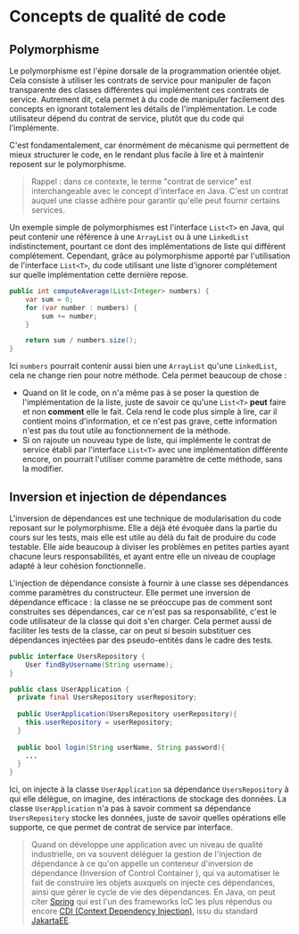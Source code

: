 # Concepts de qualité de code

## Polymorphisme

Le polymorphisme est l'épine dorsale de la programmation orientée objet. Cela consiste à utiliser les contrats de service pour manipuler de façon transparente des classes différentes qui implémentent ces contrats de service. Autrement dit, cela permet à du code de manipuler facilement des concepts en ignorant totalement les détails de l'implémentation. Le code utilisateur dépend du contrat de service, plutôt que du code qui l'implémente.

C'est fondamentalement, car énormément de mécanisme qui permettent de mieux structurer le code, en le rendant plus facile à lire et à maintenir reposent sur le polymorphisme.

> Rappel : dans ce contexte, le terme "contrat de service" est interchangeable avec le concept d'interface en Java. C'est un contrat auquel une classe adhère pour garantir qu'elle peut fournir certains services.

Un exemple simple de polymorphismes est l'interface `List<T>` en Java, qui peut contenir une référence à une `ArrayList` ou à une `LinkedList` indistinctement, pourtant ce dont des implémentations de liste qui différent complétement. Cependant, grâce au polymorphisme apporté par l'utilisation de l'interface `List<T>`, du code utilisant une liste d'ignorer complétement sur quelle implémentation cette dernière repose.

```Java
public int computeAverage(List<Integer> numbers) {
    var sum = 0;
    for (var number : numbers) {
        sum += number;
    }

    return sum / numbers.size();
}
```

Ici `numbers` pourrait contenir aussi bien une `ArrayList` qu'une `LinkedList`, cela ne change rien pour notre méthode. Cela permet beaucoup de chose :

- Quand on lit le code, on n'a même pas à se poser la question de l'implémentation de la liste, juste de savoir ce qu'une `List<T>` **peut** faire et non **comment** elle le fait. Cela rend le code plus simple à lire, car il contient moins d'information, et ce n'est pas grave, cette information n'est pas du tout utile au fonctionnement de la méthode.
- Si on rajoute un nouveau type de liste, qui implémente le contrat de service établi par l'interface `List<T>` avec une implémentation différente encore, on pourrait l'utiliser comme paramètre de cette méthode, sans la modifier.

## Inversion et injection de dépendances

L'inversion de dépendances est une technique de modularisation du code reposant sur le polymorphisme. Elle a déjà été évoquée dans la partie du cours sur les tests, mais elle est utile au délà du fait de produire du code testable. Elle aide beaucoup à diviser les problèmes en petites parties ayant chacune leurs responsabilités, et ayant entre elle un niveau de couplage adapté à leur cohésion fonctionnelle.

L'injection de dépendance consiste à fournir à une classe ses dépendances comme paramètres du constructeur. Elle permet une inversion de dépendance efficace : la classe ne se préoccupe pas de comment sont construites ses dépendances, car ce n'est pas sa responsabilité, c'est le code utilisateur de la classe qui doit s'en charger. Cela permet aussi de faciliter les tests de la classe, car on peut si besoin substituer ces dépendances injectées par des pseudo-entités dans le cadre des tests.

```Java
public interface UsersRepository {
    User findByUsername(String username);
}

public class UserApplication {
  private final UsersRepository userRepository;
  
  public UserApplication(UsersRepository userRepository){
    this.userRepository = userRepository;
  }
  
  public bool login(String userName, String password){
    ...
  }
}
```

Ici, on injecte à la classe  `UserApplication` sa dépendance `UsersRepository` à qui elle délègue, on imagine, des intéractions de stockage des données. La classe `UserApplication` n'a pas à savoir comment sa dépendance `UsersRepository` stocke les données, juste de savoir quelles opérations elle supporte, ce que permet de contrat de service par interface.

> Quand on développe une application avec un niveau de qualité industrielle, on va souvent déléguer la gestion de l'injection de dépendance à ce qu'on appelle un conteneur d'inversion de dépendance (Inversion of Control Container ), qui va automatiser le fait de construire les objets auxquels on injecte ces dépendances, ainsi que gérer le cycle de vie des dépendances. En Java, on peut citer [Spring](https://spring.io/) qui est l'un des frameworks IoC les plus répendus ou encore [CDI (Context Dependency Injection)](https://jakarta.ee/specifications/cdi/), issu du standard [JakartaEE](https://jakarta.ee/).
